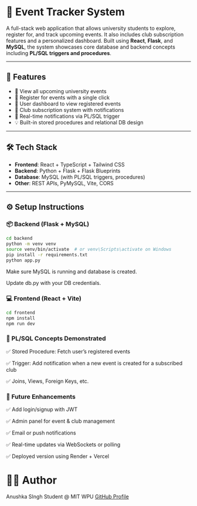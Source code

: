 # 🎉 Event Tracker System

A full-stack web application that allows university students to explore, register for, and track upcoming events. It also includes club subscription features and a personalized dashboard. Built using **React**, **Flask**, and **MySQL**, the system showcases core database and backend concepts including **PL/SQL triggers and procedures**.

---

## 🚀 Features

- 🏫 View all upcoming university events
- 📝 Register for events with a single click
- 👤 User dashboard to view registered events
- 🧠 Club subscription system with notifications
- 🔔 Real-time notifications via PL/SQL trigger
- 💡 Built-in stored procedures and relational DB design

---

## 🛠️ Tech Stack

- **Frontend**: React + TypeScript + Tailwind CSS
- **Backend**: Python + Flask + Flask Blueprints
- **Database**: MySQL (with PL/SQL triggers, procedures)
- **Other**: REST APIs, PyMySQL, Vite, CORS
---

## ⚙️ Setup Instructions

### 📦 Backend (Flask + MySQL)

```bash
cd backend
python -m venv venv
source venv/bin/activate  # or venv\Scripts\activate on Windows
pip install -r requirements.txt
python app.py
```

Make sure MySQL is running and database is created.

Update db.py with your DB credentials.

### 💻 Frontend (React + Vite)
```bash
cd frontend
npm install
npm run dev
```
### 🧠 PL/SQL Concepts Demonstrated
✅ Stored Procedure: Fetch user’s registered events

✅ Trigger: Add notification when a new event is created for a subscribed club

✅ Joins, Views, Foreign Keys, etc.

### 📌 Future Enhancements
✅ Add login/signup with JWT

✅ Admin panel for event & club management

✅ Email or push notifications

✅ Real-time updates via WebSockets or polling

✅ Deployed version using Render + Vercel

# 👩‍💻 Author
Anushka SIngh
Student @ MIT WPU
[GitHub Profile](https://github.com/nush2701)




